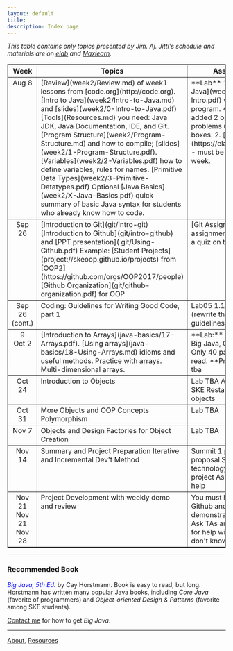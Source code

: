 ```yaml
---
layout: default
title:
description: Index page
---
```


*This table contains only topics presented by Jim. Aj. Jitti's schedule and materials are on [elab](https://elab.cpe.ku.ac.th) and [Maxlearn](https://course.ku.ac.th).*

<table border="1">
<tr valign="top">
<th> Week  </th> <th> Topics </th><th>  Assignment   </th>
</tr>
<!-- -->
<tr valign="top">
<td align="center"> Aug 8 </td>
<td markdown="span">
[Review](week2/Review.md) of week1 lessons from [code.org](http://code.org).   
[Intro to Java](week2/Intro-to-Java.md) and [slides](week2/0-Intro-to-Java.pdf)   
[Tools](Resources.md) you need: Java JDK, Java Documentation, IDE, and Git.  
[Program Structure](week2/Program-Structure.md) and how to compile; [slides](week2/1-Program-Structure.pdf).  
[Variables](week2/2-Variables.pdf) how to define variables, rules for names.  
[Primitive Data Types](week2/3-Primitive-Datatypes.pdf)  
Optional [Java Basics](week2/X-Java-Basics.pdf) quick summary of basic Java syntax for students who already know how to code.  
</td>
<td markdown="span">
**Lab**  
1. [Intro to Java](week2/Lab1-Intro.pdf) with Greeter program. **New:** added 2 optional problems using dialog boxes.  
2. [elab](https://elab.cpe.ku.ac.th) - must be done by next week.
</td>
<!-- Sep 26: git, coding -->
</tr>
<tr valign="top">
<td align="center"> Sep 26 </td>
<td markdown="span">
[Introduction to Git](git/intro-git)   
[Introduction to Github](git/intro-github) and [PPT presentation](
git/Using-Github.pdf)    
Example: [Student Projects](project://skeoop.github.io/projects) from [OOP2](https://github.com/orgs/OOP2017/people)    
[Github Organization](git/github-organization.pdf) for OOP
</td>
<td markdown="span">
[Git Assignment](git/git-assignment) there will be a quiz on this next week.
</td>
</tr>
<!-- clean code -->
<tr valign="top">
<td align="center"> Sep 26<br/>(cont.) </td>
<td markdown="span">
Coding: Guidelines for Writing Good Code, part 1
</td>
<td markdown="span">
Lab05 1.1-Factoring (rewrite this using guidelines)
</td>
</tr>
<!-- arrays -->
<tr valign="top">
<td align="center"> 9 <br/> Oct 2 </td>
<td markdown="span">
[Introduction to Arrays](java-basics/17-Arrays.pdf).   
[Using arrays](java-basics/18-Using-Arrays.md) idioms and useful methods.   
Practice with arrays.   
Multi-dimensional arrays.   
</td>
<td markdown="span">
**Lab:**  tba     
**Read**: Big Java, Ch. 7 *Arrays*. Only 40 pages, easy to read.    
**Programming**: tba   
</td>
</tr>
<!-- OOP 1 -->
<tr valign="top">
<td align="center"> Oct 24 </td>
<td markdown="span">
Introduction to Objects
</td>
<td markdown="span">
Lab TBA    
Assignment: SKE Restaurant with objects
</td>
</tr>
<!-- OOP 2 -->
<tr valign="top">
<td align="center"> Oct 31 </td>
<td markdown="span">
More Objects and OOP Concepts    
Polymorphism
</td>
<td markdown="span">
Lab TBA
</td>
</tr>
<!-- OOP 3 -->
<tr valign="top">
<td align="center"> Nov 7 </td>
<td markdown="span">
Objects and Design    
Factories for Object Creation   
</td>
<td markdown="span">
Lab TBA
</td>
</tr>
<!-- Project Prep -->
<tr valign="top">
<td align="center"> Nov 14 </td>
<td markdown="span">
Summary and Project Preparation    
Iterative and Incremental Dev't Method
</td>
<td markdown="span">
Summit 1 page project proposal   
Study technology you need for project    
Ask for individual help
</td>
</tr>
<!-- Project -->
<tr valign="top">
<td align="center"> Nov 21<br/>Nov 21<br/>Nov 28 </td>
<td markdown="span">
Project Development with    
weekly demo and review
</td>
<td markdown="span">
You must have code in Github and    
something to demonstrate each week.    
Ask TAs and instructor for help with    
things you don't know.   
</td>
</tr>

</table>


---
### Recommended Book

<font color="blue"><i>Big Java, 5th Ed.</i></font> by Cay Horstmann.  Book is easy to read, but long.  Horstmann has written many popular Java books, including *Core Java* (favorite of programmers) and *Object-oriented Design & Patterns* (favorite among SKE students).

[Contact me](Contact.md) for how to get *Big Java*.

---
[About](About.md), [Resources](Resources.md)
